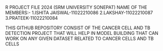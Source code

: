 R PROJECT FILE 2024 (SRM UNIVERSITY SONEPAT)
NAME OF THE MEMBERS:-
1.ISHITA JAISWAL-11022210086
2.LAKSHAY-11022210087
3.PRATEEK-11022210084

THIS GITHUB REPOSITORY CONSIST OF THE CANCER CELL AND TB DETECTION PROJECT THAT WILL HELP IN MODEL BUILDING THAT CAN WORK ON ANY GIVEN DATASET RELATED TO CANCER CELLS AND TB CELLS
